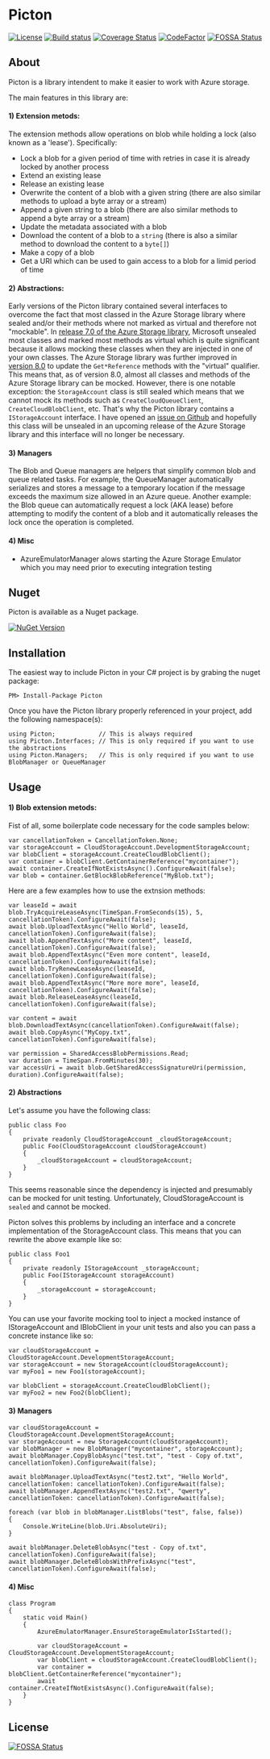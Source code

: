 # Picton

[![License](https://img.shields.io/badge/license-MIT-blue.svg)](http://jericho.mit-license.org/)
[![Build status](https://ci.appveyor.com/api/projects/status/9guqjro396ytudv3?svg=true)](https://ci.appveyor.com/project/Jericho/picton)
[![Coverage Status](https://coveralls.io/repos/github/Jericho/Picton/badge.svg?branch=master)](https://coveralls.io/github/Jericho/Picton?branch=master)
[![CodeFactor](https://www.codefactor.io/repository/github/jericho/picton/badge)](https://www.codefactor.io/repository/github/jericho/picton)
[![FOSSA Status](https://app.fossa.io/api/projects/git%2Bhttps%3A%2F%2Fgithub.com%2FJericho%2FPicton.svg?type=shield)](https://app.fossa.io/projects/git%2Bhttps%3A%2F%2Fgithub.com%2FJericho%2FPicton?ref=badge_shield)

## About

Picton is a library intendent to make it easier to work with Azure storage. 

The main features in this library are:

#### 1) Extension metods:
The extension methods allow operations on blob while holding a lock (also known as a 'lease'). Specifically:

- Lock a blob for a given period of time with retries in case it is already locked by another process
- Extend an existing lease
- Release an existing lease
- Overwrite the content of a blob with a given string (there are also similar methods to upload a byte array or a stream)
- Append a given string to a blob (there are also similar methods to append a byte array or a stream)
- Update the metadata associated with a blob
- Download the content of a blob to a `string` (there is also a similar method to download the content to a `byte[]`)
- Make a copy of a blob
- Get a URI which can be used to gain access to a blob for a limid period of time


#### 2) Abstractions:
Early versions of the Picton library contained several interfaces to overcome the fact that most classed in the Azure Storage library where sealed and/or their methods where not marked as virtual and therefore not "mockable".
In [release 7.0 of the Azure Storage library](https://github.com/Azure/azure-storage-net/releases/tag/v7.0.0), Microsoft unsealed most classes and marked most methods as virtual which is quite significant because it allows mocking these classes when they are injected in one of your own classes. 
The Azure Storage library was further improved in [version 8.0](https://github.com/Azure/azure-storage-net/releases/tag/v8.0.0) to update the `Get*Reference` methods with the "virtual" qualifier.
This means that, as of version 8.0, almost all classes and methods of the Azure Storage library can be mocked.
However, there is one notable exception: the `StorageAccount` class is still sealed which means that we cannot mock its methods such as `CreateCloudQueueClient`, `CreateCloudBlobClient`, etc.
That's why the Picton library contains a `IStorageAccount` interface. I have opened an [issue on Github](https://github.com/Azure/azure-storage-net/issues/514) and hopefully this class will be unsealed in an upcoming release of the Azure Storage library and this interface will no longer be necessary.

#### 3) Managers
The Blob and Queue managers are helpers that simplify common blob and queue related tasks. 
For example, the QueueManager automatically serializes and stores a message to a temporary location if the message exceeds the maximum size allowed in an Azure queue.
Another example: the Blob queue can automatically request a lock (AKA lease) before attempting to modify the content of a blob and it automatically releases the lock once the operation is completed.

#### 4) Misc
- AzureEmulatorManager alows starting the Azure Storage Emulator which you may need prior to executing integration testing


## Nuget

Picton is available as a Nuget package.

[![NuGet Version](http://img.shields.io/nuget/v/Picton.svg)](https://www.nuget.org/packages/Picton/)


## Installation

The easiest way to include Picton in your C# project is by grabing the nuget package:

```
PM> Install-Package Picton
```

Once you have the Picton library properly referenced in your project, add the following namespace(s):

```
using Picton;            // This is always required
using Picton.Interfaces; // This is only required if you want to use the abstractions
using Picton.Managers;   // This is only required if you want to use BlobManager or QueueManager
```

## Usage


#### 1) Blob extension metods:
Fist of all, some boilerplate code necessary for the code samples below:

```
var cancellationToken = CancellationToken.None;
var storageAccount = CloudStorageAccount.DevelopmentStorageAccount;
var blobClient = storageAccount.CreateCloudBlobClient();
var container = blobClient.GetContainerReference("mycontainer");
await container.CreateIfNotExistsAsync().ConfigureAwait(false);
var blob = container.GetBlockBlobReference("MyBlob.txt");
```

Here are a few examples how to use the extnsion methods:
```
var leaseId = await blob.TryAcquireLeaseAsync(TimeSpan.FromSeconds(15), 5, cancellationToken).ConfigureAwait(false);
await blob.UploadTextAsync("Hello World", leaseId, cancellationToken).ConfigureAwait(false);
await blob.AppendTextAsync("More content", leaseId, cancellationToken).ConfigureAwait(false);
await blob.AppendTextAsync("Even more content", leaseId, cancellationToken).ConfigureAwait(false);
await blob.TryRenewLeaseAsync(leaseId, cancellationToken).ConfigureAwait(false);
await blob.AppendTextAsync("More more more", leaseId, cancellationToken).ConfigureAwait(false);
await blob.ReleaseLeaseAsync(leaseId, cancellationToken).ConfigureAwait(false);

var content = await blob.DownloadTextAsync(cancellationToken).ConfigureAwait(false);
await blob.CopyAsync("MyCopy.txt", cancellationToken).ConfigureAwait(false);

var permission = SharedAccessBlobPermissions.Read;
var duration = TimeSpan.FromMinutes(30);
var accessUri = await blob.GetSharedAccessSignatureUri(permission, duration).ConfigureAwait(false);
```


#### 2) Abstractions
Let's assume you have the following class:
```
public class Foo
{
    private readonly CloudStorageAccount _cloudStorageAccount;
    public Foo(CloudStorageAccount cloudStorageAccount)
    {
        _cloudStorageAccount = cloudStorageAccount;
    }
}
```
This seems reasonable since the dependency is injected and presumably can be mocked for unit testing. Unfortunately, CloudStorageAccount is `sealed` and cannot be mocked.

Picton solves this problems by including an interface and a concrete implementation of the StorageAccount class. This means that you can rewrite the above example like so:

```
public class Foo1
{
    private readonly IStorageAccount _storageAccount;
    public Foo(IStorageAccount storageAccount)
    {
        _storageAccount = storageAccount;
    }
}
```

You can use your favorite mocking tool to inject a mocked instance of IStorageAccount and IBlobClient in your unit tests and also you can pass a concrete instance like so:
```
var cloudStorageAccount = CloudStorageAccount.DevelopmentStorageAccount;
var storageAccount = new StorageAccount(cloudStorageAccount);
var myFoo1 = new Foo1(storageAccount);

var blobClient = storageAccount.CreateCloudBlobClient();
var myFoo2 = new Foo2(blobClient);

```


#### 3) Managers

```
var cloudStorageAccount = CloudStorageAccount.DevelopmentStorageAccount;
var storageAccount = new StorageAccount(cloudStorageAccount);
var blobManager = new BlobManager("mycontainer", storageAccount);
await blobManager.CopyBlobAsync("test.txt", "test - Copy of.txt", cancellationToken).ConfigureAwait(false);

await blobManager.UploadTextAsync("test2.txt", "Hello World", cancellationToken: cancellationToken).ConfigureAwait(false);
await blobManager.AppendTextAsync("test2.txt", "qwerty", cancellationToken: cancellationToken).ConfigureAwait(false);

foreach (var blob in blobManager.ListBlobs("test", false, false))
{
    Console.WriteLine(blob.Uri.AbsoluteUri);
}

await blobManager.DeleteBlobAsync("test - Copy of.txt", cancellationToken).ConfigureAwait(false);
await blobManager.DeleteBlobsWithPrefixAsync("test", cancellationToken).ConfigureAwait(false);
```

#### 4) Misc

```
class Program
{
    static void Main()
    {
        AzureEmulatorManager.EnsureStorageEmulatorIsStarted();

        var cloudStorageAccount = CloudStorageAccount.DevelopmentStorageAccount;
        var blobClient = cloudStorageAccount.CreateCloudBlobClient();
        var container = blobClient.GetContainerReference("mycontainer");
        await container.CreateIfNotExistsAsync().ConfigureAwait(false);
    }
}
```


## License
[![FOSSA Status](https://app.fossa.io/api/projects/git%2Bhttps%3A%2F%2Fgithub.com%2FJericho%2FPicton.svg?type=large)](https://app.fossa.io/projects/git%2Bhttps%3A%2F%2Fgithub.com%2FJericho%2FPicton?ref=badge_large)